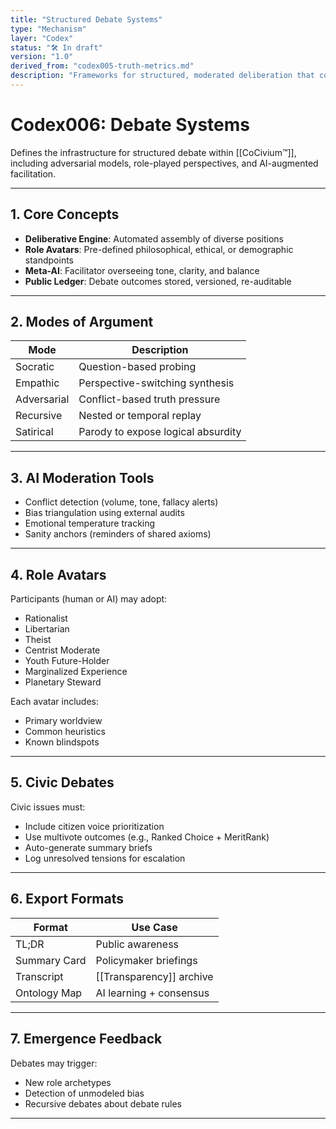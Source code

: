 ```yaml
---
title: "Structured Debate Systems"
type: "Mechanism"
layer: "Codex"
status: "🛠️ In draft"
version: "1.0"
derived_from: "codex005-truth-metrics.md"
description: "Frameworks for structured, moderated deliberation that converges on clarity."
---
```

<!--
metadata:
  id: codex006-debate-systems
  derived_from: [1, 4]
  status: active
-->

# Codex006: Debate Systems

Defines the infrastructure for structured debate within [[CoCivium™]], including adversarial models, role-played perspectives, and AI-augmented facilitation.

---

## 1. Core Concepts

- **Deliberative Engine**: Automated assembly of diverse positions
- **Role Avatars**: Pre-defined philosophical, ethical, or demographic standpoints
- **Meta-AI**: Facilitator overseeing tone, clarity, and balance
- **Public Ledger**: Debate outcomes stored, versioned, re-auditable

---

## 2. Modes of Argument

| Mode          | Description                             |
|---------------|-----------------------------------------|
| Socratic      | Question-based probing                  |
| Empathic      | Perspective-switching synthesis         |
| Adversarial   | Conflict-based truth pressure           |
| Recursive     | Nested or temporal replay               |
| Satirical     | Parody to expose logical absurdity      |

---

## 3. AI Moderation Tools

- Conflict detection (volume, tone, fallacy alerts)
- Bias triangulation using external audits
- Emotional temperature tracking
- Sanity anchors (reminders of shared axioms)

---

## 4. Role Avatars

Participants (human or AI) may adopt:

- Rationalist
- Libertarian
- Theist
- Centrist Moderate
- Youth Future-Holder
- Marginalized Experience
- Planetary Steward

Each avatar includes:

- Primary worldview
- Common heuristics
- Known blindspots

---

## 5. Civic Debates

Civic issues must:

- Include citizen voice prioritization
- Use multivote outcomes (e.g., Ranked Choice + MeritRank)
- Auto-generate summary briefs
- Log unresolved tensions for escalation

---

## 6. Export Formats

| Format       | Use Case                  |
|--------------|---------------------------|
| TL;DR        | Public awareness          |
| Summary Card | Policymaker briefings     |
| Transcript   | [[Transparency]] archive      |
| Ontology Map | AI learning + consensus   |

---

## 7. Emergence Feedback

Debates may trigger:

- New role archetypes
- Detection of unmodeled bias
- Recursive debates about debate rules

---

[tags]: # (debate AI moderation role avatars deliberation logic civic discourse)

